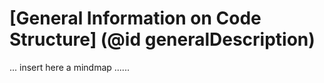 # [General Information on Code Structure] (@id generalDescription)

... insert here a mindmap ......